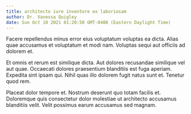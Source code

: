 ```yaml
---
title: architecto iure inventore ex laboriosam
author: Dr. Vanessa Quigley
date: Sun Oct 10 2021 01:20:50 GMT-0400 (Eastern Daylight Time)
---
```

Facere repellendus minus error eius voluptatum voluptas ea dicta. Alias quae accusamus et voluptatum et modi nam. Voluptas sequi aut officiis ad dolorem et.

 Et omnis et rerum est similique dicta. Aut dolores recusandae similique vel aut quae. Occaecati dolores praesentium blanditiis est fuga aperiam. Expedita sint ipsam qui. Nihil quas illo dolorem fugit natus sunt et. Tenetur quod rem.

 Placeat dolor tempore et. Nostrum deserunt quo totam facilis et. Doloremque quis consectetur dolor molestiae ut architecto accusamus blanditiis velit. Velit possimus earum accusamus sed magnam.
